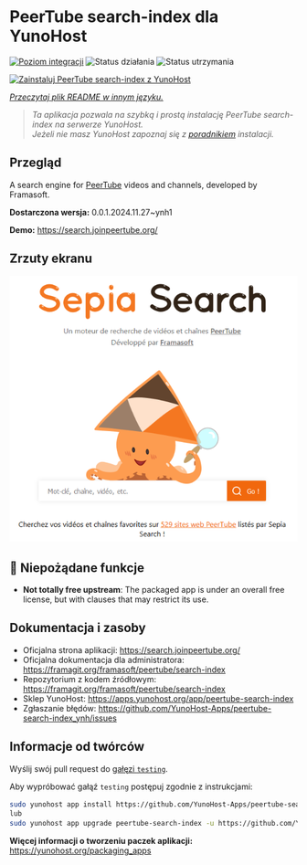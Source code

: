 <!--
To README zostało automatycznie wygenerowane przez <https://github.com/YunoHost/apps/tree/master/tools/readme_generator>
Nie powinno być ono edytowane ręcznie.
-->

# PeerTube search-index dla YunoHost

[![Poziom integracji](https://apps.yunohost.org/badge/integration/peertube-search-index)](https://ci-apps.yunohost.org/ci/apps/peertube-search-index/)
![Status działania](https://apps.yunohost.org/badge/state/peertube-search-index)
![Status utrzymania](https://apps.yunohost.org/badge/maintained/peertube-search-index)

[![Zainstaluj PeerTube search-index z YunoHost](https://install-app.yunohost.org/install-with-yunohost.svg)](https://install-app.yunohost.org/?app=peertube-search-index)

*[Przeczytaj plik README w innym języku.](./ALL_README.md)*

> *Ta aplikacja pozwala na szybką i prostą instalację PeerTube search-index na serwerze YunoHost.*  
> *Jeżeli nie masz YunoHost zapoznaj się z [poradnikiem](https://yunohost.org/install) instalacji.*

## Przegląd

A search engine for [PeerTube](https://joinpeertube.org/) videos and channels, developed by Framasoft.


**Dostarczona wersja:** 0.0.1.2024.11.27~ynh1

**Demo:** <https://search.joinpeertube.org/>

## Zrzuty ekranu

![Zrzut ekranu z PeerTube search-index](./doc/screenshots/sepia-search-screenshot.png)

## :red_circle: Niepożądane funkcje

- **Not totally free upstream**: The packaged app is under an overall free license, but with clauses that may restrict its use.

## Dokumentacja i zasoby

- Oficjalna strona aplikacji: <https://search.joinpeertube.org/>
- Oficjalna dokumentacja dla administratora: <https://framagit.org/framasoft/peertube/search-index>
- Repozytorium z kodem źródłowym: <https://framagit.org/framasoft/peertube/search-index>
- Sklep YunoHost: <https://apps.yunohost.org/app/peertube-search-index>
- Zgłaszanie błędów: <https://github.com/YunoHost-Apps/peertube-search-index_ynh/issues>

## Informacje od twórców

Wyślij swój pull request do [gałęzi `testing`](https://github.com/YunoHost-Apps/peertube-search-index_ynh/tree/testing).

Aby wypróbować gałąź `testing` postępuj zgodnie z instrukcjami:

```bash
sudo yunohost app install https://github.com/YunoHost-Apps/peertube-search-index_ynh/tree/testing --debug
lub
sudo yunohost app upgrade peertube-search-index -u https://github.com/YunoHost-Apps/peertube-search-index_ynh/tree/testing --debug
```

**Więcej informacji o tworzeniu paczek aplikacji:** <https://yunohost.org/packaging_apps>
